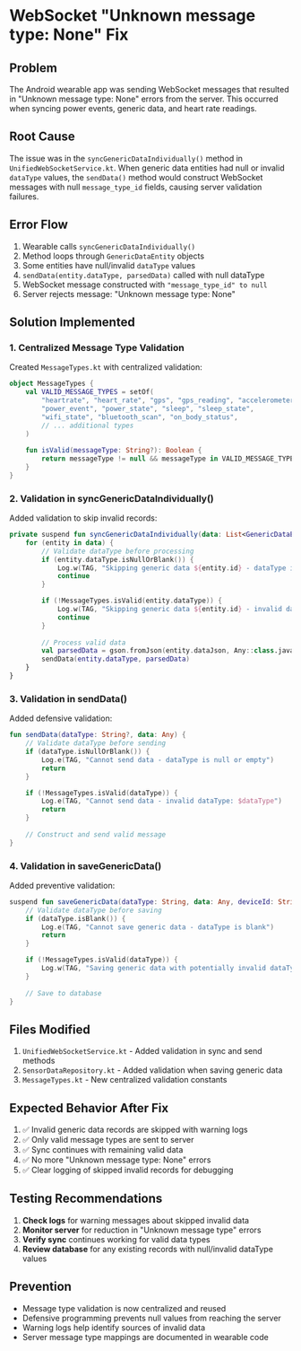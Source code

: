 # WebSocket "Unknown message type: None" Fix

## Problem
The Android wearable app was sending WebSocket messages that resulted in "Unknown message type: None" errors from the server. This occurred when syncing power events, generic data, and heart rate readings.

## Root Cause
The issue was in the `syncGenericDataIndividually()` method in `UnifiedWebSocketService.kt`. When generic data entities had null or invalid `dataType` values, the `sendData()` method would construct WebSocket messages with null `message_type_id` fields, causing server validation failures.

## Error Flow
1. Wearable calls `syncGenericDataIndividually()`
2. Method loops through `GenericDataEntity` objects
3. Some entities have null/invalid `dataType` values
4. `sendData(entity.dataType, parsedData)` called with null dataType
5. WebSocket message constructed with `"message_type_id" to null`
6. Server rejects message: "Unknown message type: None"

## Solution Implemented

### 1. Centralized Message Type Validation
Created `MessageTypes.kt` with centralized validation:
```kotlin
object MessageTypes {
    val VALID_MESSAGE_TYPES = setOf(
        "heartrate", "heart_rate", "gps", "gps_reading", "accelerometer",
        "power_event", "power_state", "sleep", "sleep_state",
        "wifi_state", "bluetooth_scan", "on_body_status",
        // ... additional types
    )
    
    fun isValid(messageType: String?): Boolean {
        return messageType != null && messageType in VALID_MESSAGE_TYPES
    }
}
```

### 2. Validation in syncGenericDataIndividually()
Added validation to skip invalid records:
```kotlin
private suspend fun syncGenericDataIndividually(data: List<GenericDataEntity>) {
    for (entity in data) {
        // Validate dataType before processing
        if (entity.dataType.isNullOrBlank()) {
            Log.w(TAG, "Skipping generic data ${entity.id} - dataType is null or empty")
            continue
        }

        if (!MessageTypes.isValid(entity.dataType)) {
            Log.w(TAG, "Skipping generic data ${entity.id} - invalid dataType: ${entity.dataType}")
            continue
        }
        
        // Process valid data
        val parsedData = gson.fromJson(entity.dataJson, Any::class.java)
        sendData(entity.dataType, parsedData)
    }
}
```

### 3. Validation in sendData()
Added defensive validation:
```kotlin
fun sendData(dataType: String?, data: Any) {
    // Validate dataType before sending
    if (dataType.isNullOrBlank()) {
        Log.e(TAG, "Cannot send data - dataType is null or empty")
        return
    }

    if (!MessageTypes.isValid(dataType)) {
        Log.e(TAG, "Cannot send data - invalid dataType: $dataType")
        return
    }
    
    // Construct and send valid message
}
```

### 4. Validation in saveGenericData()
Added preventive validation:
```kotlin
suspend fun saveGenericData(dataType: String, data: Any, deviceId: String, recordedAt: String) {
    // Validate dataType before saving
    if (dataType.isBlank()) {
        Log.e(TAG, "Cannot save generic data - dataType is blank")
        return
    }

    if (!MessageTypes.isValid(dataType)) {
        Log.w(TAG, "Saving generic data with potentially invalid dataType: $dataType")
    }
    
    // Save to database
}
```

## Files Modified
1. `UnifiedWebSocketService.kt` - Added validation in sync and send methods
2. `SensorDataRepository.kt` - Added validation when saving generic data
3. `MessageTypes.kt` - New centralized validation constants

## Expected Behavior After Fix
1. ✅ Invalid generic data records are skipped with warning logs
2. ✅ Only valid message types are sent to server
3. ✅ Sync continues with remaining valid data
4. ✅ No more "Unknown message type: None" errors
5. ✅ Clear logging of skipped invalid records for debugging

## Testing Recommendations
1. **Check logs** for warning messages about skipped invalid data
2. **Monitor server** for reduction in "Unknown message type" errors
3. **Verify sync** continues working for valid data types
4. **Review database** for any existing records with null/invalid dataType values

## Prevention
- Message type validation is now centralized and reused
- Defensive programming prevents null values from reaching the server
- Warning logs help identify sources of invalid data
- Server message type mappings are documented in wearable code